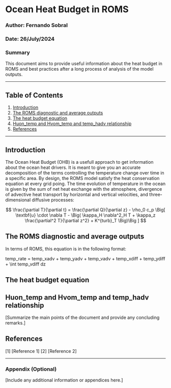 # Ocean Heat Budget in ROMS
### Author: Fernando Sobral
### Date: 26/July/2024
### Summary
This document aims to provide useful information about the heat budget in ROMS and best practices after a long process of analysis of the model outputs.

---

## Table of Contents
1. [Introduction](#introduction)
2. [The ROMS diagnostic and average outputs](#the-roms-diagnostic-and-average-outputs)
3. [The heat budget equation](#the-heat-budget-equation)
4. [Huon_temp and Hvom_temp and temp_hadv relationship](#huon_temp-and-hvom_temp-and-temp_hadv-relationship)
5. [References](#references)



---

## Introduction
The Ocean Heat Budget (OHB) is a usefull approach to get information about the ocean heat drivers. It is meant to 
give you an accurate decomposition of the terms controlling the temperature change over time in a specific
area. By design, the ROMS model satisfy the heat conservation equation at every grid poing. The time evolution of temperature in the ocean is given by the sum of net heat exchange with the atmosphere, divergence of advective heat transport by horizontal and vertical velocities, and three-dimensional diffusive processes:

$$
\frac{\partial T}{\partial t} = \frac{\partial Q}{\partial z} - \rho_0 c_p \Big[ \textbf{u} \cdot \nabla T - \Big( \kappa_H \nabla^2_H T + \kappa_z \frac{\partial^2 T}{\partial z^2} + K^{turb}_T \Big)\Big ]
$$



## The ROMS diagnostic and average outputs
In terms of ROMS, this equation is in the following format:

temp\_rate = temp\_xadv + temp\_yadv + temp\_vadv + temp\_xdiff + temp\_ydiff + \int temp\_vdiff dz





## The heat budget equation


## Huon_temp and Hvom_temp and temp_hadv relationship
[Summarize the main points of the document and provide any concluding remarks.]

## References
[1] [Reference 1]
[2] [Reference 2]

---

### Appendix (Optional)
[Include any additional information or appendices here.]
